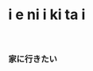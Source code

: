 <html>
<html lang="ko">
    <body>
        <h1>i e ni i ki ta i</h1>
        <br>
        <h3>家に行きたい</h3>
    </body>
</html>

